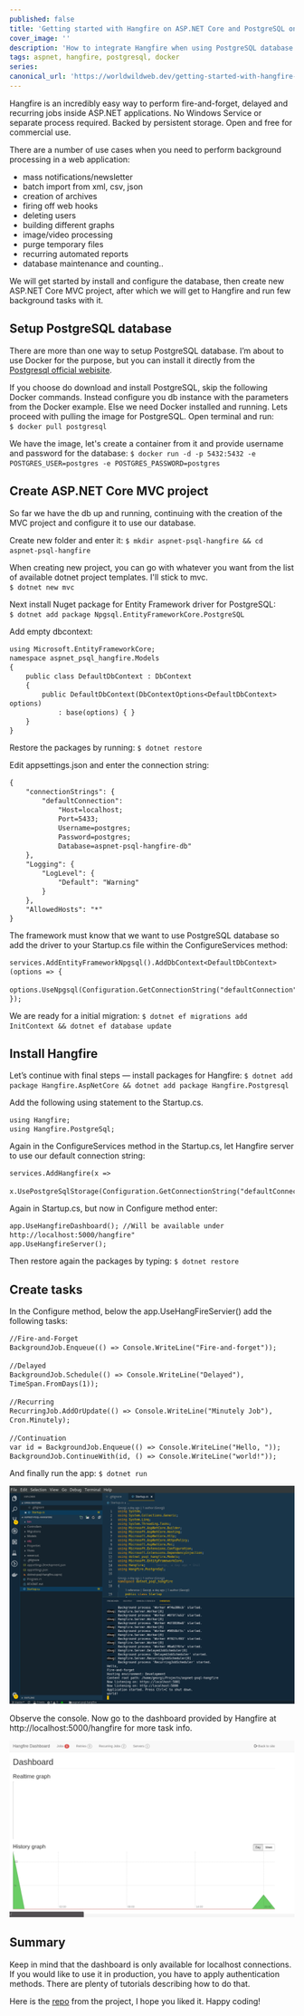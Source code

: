 ```yaml
---
published: false
title: 'Getting started with Hangfire on ASP.NET Core and PostgreSQL on Docker'
cover_image: ''
description: 'How to integrate Hangfire when using PostgreSQL database'
tags: aspnet, hangfire, postgresql, docker
series:
canonical_url: 'https://worldwildweb.dev/getting-started-with-hangfire-on-asp-net-core-and-postgresql-on-docker/'
---
```


Hangfire is an incredibly easy way to perform fire-and-forget, delayed and recurring jobs inside ASP.NET applications. No Windows Service or separate process required. Backed by persistent storage. Open and free for commercial use.

There are a number of use cases when you need to perform background processing in a web application:

- mass notifications/newsletter
- batch import from xml, csv, json
- creation of archives
- firing off web hooks
- deleting users
- building different graphs
- image/video processing
- purge temporary files
- recurring automated reports
- database maintenance
  and counting..

We will get started by install and configure the database, then create new ASP.NET Core MVC project, after which we will get to Hangfire and run few background tasks with it.

## Setup PostgreSQL database

There are more than one way to setup PostgreSQL database. I’m about to use Docker for the purpose, but you can install it directly from the [Postgresql official webisite](https://www.postgresql.org/download/).

If you choose do download and install PostgreSQL, skip the following Docker commands. Instead configure you db instance with the parameters from the Docker example.
Else we need Docker installed and running. Lets proceed with pulling the image for PostgreSQL. Open terminal and run:  
`$ docker pull postgresql`

We have the image, let's create a container from it and provide username and password for the database:
`$ docker run -d -p 5432:5432 -e POSTGRES_USER=postgres -e POSTGRES_PASSWORD=postgres`

## Create ASP.NET Core MVC project

So far we have the db up and running, continuing with the creation of the MVC project and configure it to use our database.

Create new folder and enter it:
`$ mkdir aspnet-psql-hangfire && cd aspnet-psql-hangfire`

When creating new project, you can go with whatever you want from the list of available dotnet project templates. I'll stick to mvc.  
`$ dotnet new mvc`

Next install Nuget package for Entity Framework driver for PostgreSQL:  
`$ dotnet add package Npgsql.EntityFrameworkCore.PostgreSQL`

Add empty dbcontext:

    using Microsoft.EntityFrameworkCore;
    namespace aspnet_psql_hangfire.Models
    {
        public class DefaultDbContext : DbContext
        {
            public DefaultDbContext(DbContextOptions<DefaultDbContext> options)
                : base(options) { }
        }
    }

Restore the packages by running:
`$ dotnet restore`

Edit appsettings.json and enter the connection string:

```
{
    "connectionStrings": {
		"defaultConnection":
			"Host=localhost;
			Port=5433;
			Username=postgres;
			Password=postgres;
			Database=aspnet-psql-hangfire-db"
	},
	"Logging": {
		"LogLevel": {
			"Default": "Warning"
		}
	},
	"AllowedHosts": "*"
}
```

The framework must know that we want to use PostgreSQL database so add the driver to your Startup.cs file within the ConfigureServices method:

```
services.AddEntityFrameworkNpgsql().AddDbContext<DefaultDbContext>(options => {
    options.UseNpgsql(Configuration.GetConnectionString("defaultConnection"));
});
```

We are ready for a initial migration:
`$ dotnet ef migrations add InitContext && dotnet ef database update`

## Install Hangfire

Let’s continue with final steps — install packages for Hangfire:
`$ dotnet add package Hangfire.AspNetCore && dotnet add package Hangfire.Postgresql`

Add the following using statement to the Startup.cs.

```
using Hangfire;
using Hangfire.PostgreSql;
```

Again in the ConfigureServices method in the Startup.cs, let Hangfire server to use our default connection string:

```
services.AddHangfire(x =>
    x.UsePostgreSqlStorage(Configuration.GetConnectionString("defaultConnection")));
```

Again in Startup.cs, but now in Configure method enter:

```
app.UseHangfireDashboard(); //Will be available under http://localhost:5000/hangfire"
app.UseHangfireServer();
```

Then restore again the packages by typing:
`$ dotnet restore`

## Create tasks

In the Configure method, below the app.UseHangFireServier() add the following tasks:

```
//Fire-and-Forget
BackgroundJob.Enqueue(() => Console.WriteLine("Fire-and-forget"));

//Delayed
BackgroundJob.Schedule(() => Console.WriteLine("Delayed"), TimeSpan.FromDays(1));

//Recurring
RecurringJob.AddOrUpdate(() => Console.WriteLine("Minutely Job"), Cron.Minutely);

//Continuation
var id = BackgroundJob.Enqueue(() => Console.WriteLine("Hello, "));
BackgroundJob.ContinueWith(id, () => Console.WriteLine("world!"));
```

And finally run the app:
`$ dotnet run`

![Hangfire task being executed](./assets/img/hangfire-tasks.png 'Hangfire tasks being executed')

Observe the console.
Now go to the dashboard provided by Hangfire at http://localhost:5000/hangfire for more task info.

![Hangfire dashboard](./assets/img/hangfire-dashboard.png 'Hangfire dashboard')

## Summary

Keep in mind that the dashboard is only available for localhost connections. If you would like to use it in production, you have to apply authentication methods. There are plenty of tutorials describing how to do that.

Here is the [repo](https://github.com/gmarokov/aspnet-psql-hangfire) from the project, I hope you liked it. Happy coding!
